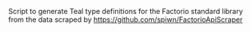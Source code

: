 Script to generate Teal type definitions for the Factorio standard library from the data scraped by https://github.com/spiwn/FactorioApiScraper